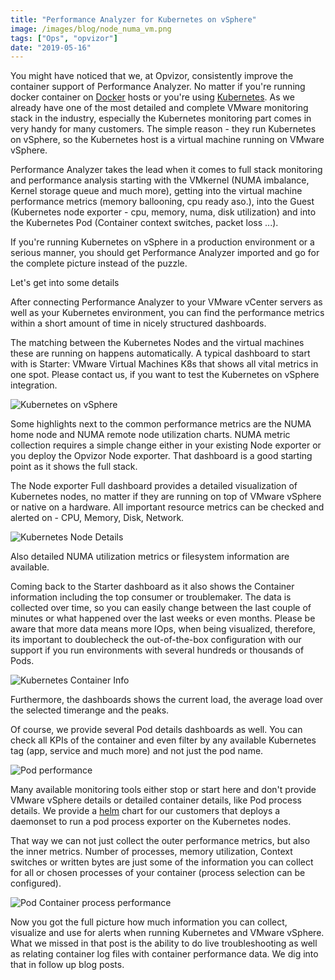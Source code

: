 ```yaml
---
title: "Performance Analyzer for Kubernetes on vSphere"
image: /images/blog/node_numa_vm.png
tags: ["Ops", "opvizor"]
date: "2019-05-16"
---
```


You might have noticed that we, at Opvizor, consistently improve the container support of Performance Analyzer. No matter if you're running docker container on [Docker](https://www.docker.com) hosts or you're using [Kubernetes](https://www.kubernetes.io). As we already have one of the most detailed and complete VMware monitoring stack in the industry, especially the Kubernetes monitoring part comes in very handy for many customers. The simple reason - they run Kubernetes on vSphere, so the Kubernetes host is a virtual machine running on VMware vSphere.

Performance Analyzer takes the lead when it comes to full stack monitoring and performance analysis starting with the VMkernel (NUMA imbalance, Kernel storage queue and much more), getting into the virtual machine performance metrics (memory ballooning, cpu ready aso.), into the Guest (Kubernetes node exporter - cpu, memory, numa, disk utilization) and into the Kubernetes Pod (Container context switches, packet loss ...). 

If you're running Kubernetes on vSphere in a production environment or a serious manner, you should get Performance Analyzer imported and go for the complete picture instead of the puzzle.

Let's get into some details

After connecting Performance Analyzer to your VMware vCenter servers as well as your Kubernetes environment, you can find the performance metrics within a short amount of time in nicely structured dashboards.

The matching between the Kubernetes Nodes and the virtual machines these are running on happens automatically. A typical dashboard to start with is Starter: VMware Virtual Machines K8s that shows all vital metrics in one spot. Please contact us, if you want to test the Kubernetes on vSphere integration.

![Kubernetes on vSphere](/images/blog/node_numa_vm.png)

Some highlights next to the common performance metrics are the NUMA home node and NUMA remote node utilization charts. NUMA metric collection requires a simple change either in your existing Node exporter or you deploy the Opvizor Node exporter. That dashboard is a good starting point as it shows the full stack.

The Node exporter Full dashboard provides a detailed visualization of Kubernetes nodes, no matter if they are running on top of VMware vSphere or native on a hardware. All important resource metrics can be checked and alerted on - CPU, Memory, Disk, Network. 

![Kubernetes Node Details](/images/blog/Node-Details.png)

Also detailed NUMA utilization metrics or filesystem information are available.

Coming back to the Starter dashboard as it also shows the Container information including the top consumer or troublemaker. The data is collected over time, so you can easily change between the last couple of minutes or what happened over the last weeks or even months. Please be aware that more data means more IOps, when being visualized, therefore, its important to doublecheck the out-of-the-box configuration with our support if you run environments with several hundreds or thousands of Pods.

![Kubernetes Container Info](/images/blog/starter_container.png)

Furthermore, the dashboards shows the current load, the average load over the selected timerange and the peaks.

Of course, we provide several Pod details dashboards as well. You can check all KPIs of the container and even filter by any available Kubernetes tag (app, service and much more) and not just the pod name.

![Pod performance](/images/blog/pod.png)

Many available monitoring tools either stop or start here and don't provide VMware vSphere details or detailed container details, like Pod process details. We provide a [helm](https://helm.sh/) chart for our customers that deploys a daemonset to run a pod process exporter on the Kubernetes nodes.

That way we can not just collect the outer performance metrics, but also the inner metrics. Number of processes, memory utilization, Context switches or written bytes are just some of the information you can collect for all or chosen processes of your container (process selection can be configured).

![Pod Container process performance](/images/blog/pod-process.png)

Now you got the full picture how much information you can collect, visualize and use for alerts when running Kubernetes and VMware vSphere. What we missed in that post is the ability to do live troubleshooting as well as relating container log files with container performance data. We dig into that in follow up blog posts.

